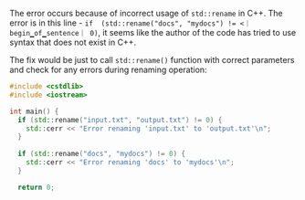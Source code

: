 The error occurs because of incorrect usage of `std::rename` in C++. The error is in this line - `if  (std::rename("docs", "mydocs") != <｜begin▁of▁sentence｜ 0)`, it seems like the author of the code has tried to use syntax that does not exist in C++.

The fix would be just to call `std::rename()` function with correct parameters and check for any errors during renaming operation:
```cpp
#include <cstdlib>
#include <iostream>

int main() {
  if (std::rename("input.txt", "output.txt") != 0) {
    std::cerr << "Error renaming 'input.txt' to 'output.txt'\n";
  }
  
  if (std::rename("docs", "mydocs") != 0) {
    std::cerr << "Error renaming 'docs' to 'mydocs'\n";
  }

  return 0;
```
